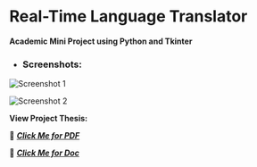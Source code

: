 # Real-Time Language Translator
**Academic Mini Project using Python and Tkinter**

* ### **Screenshots:**
![Screenshot 1](https://github.com/user-attachments/assets/3b6154e0-4d8c-4643-b7ca-9cc328eba49c)

![Screenshot 2](https://github.com/user-attachments/assets/8c046018-bde4-4f78-b498-df33e6292ecf)

**View Project Thesis:**

🔗 ***[Click Me for PDF](https://in.docworkspace.com/d/cIA7_5JWQAfuj-7kG?from=dch)***

🔗 ***[Click Me for Doc](https://in.docworkspace.com/d/cII7_5JWQAYal-7kG?from=dch)***
